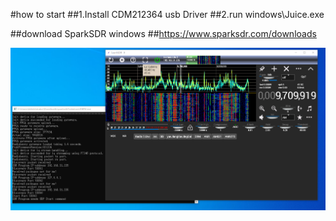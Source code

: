 #how to start
##1.Install CDM212364 usb Driver
##2.run windows\Juice.exe

##download SparkSDR windows
##https://www.sparksdr.com/downloads


 <img src="running.png"/>
